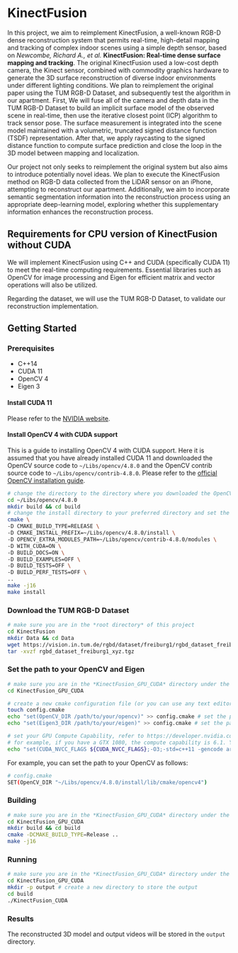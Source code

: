 # KinectFusion

In this project, we aim to reimplement KinectFusion, a well-known RGB-D dense reconstruction system that permits real-time, high-detail mapping and tracking of complex indoor scenes using a simple depth sensor, based on _Newcombe, Richard A., et al._ **KinectFusion: Real-time dense surface mapping and tracking**. The original KinectFusion used a low-cost depth camera, the Kinect sensor, combined with commodity graphics hardware to generate the 3D surface reconstruction of diverse indoor environments under different lighting conditions. We plan to reimplement the original paper using the TUM RGB-D Dataset, and subsequently test the algorithm in our apartment. First, We will fuse all of the camera and depth data in the TUM RGB-D Dataset to build an implicit surface model of the observed scene in real-time, then use the iterative closest point (ICP) algorithm to track sensor pose. The surface measurement is integrated into the scene model maintained with a volumetric, truncated signed distance function (TSDF) representation. After that, we apply raycasting to the signed distance function to compute surface prediction and close the loop in the 3D model between mapping and localization.

Our project not only seeks to reimplement the original system but also aims to introduce potentially novel ideas. We plan to execute the KinectFusion method on RGB-D data collected from the LiDAR sensor on an iPhone, attempting to reconstruct our apartment. Additionally, we aim to incorporate semantic segmentation information into the reconstruction process using an appropriate deep-learning model, exploring whether this supplementary information enhances the reconstruction process.

## Requirements for CPU version of KinectFusion without CUDA

We will implement KinectFusion using C++ and CUDA (specifically CUDA 11) to meet the real-time computing requirements. Essential libraries such as OpenCV for image processing and Eigen for efficient matrix and vector operations will also be utilized.

Regarding the dataset, we will use the TUM RGB-D Dataset, to validate our reconstruction implementation.

## Getting Started

### Prerequisites

- C++14
- CUDA 11
- OpenCV 4
- Eigen 3

#### Install CUDA 11

Please refer to the [NVIDIA website](https://developer.nvidia.com/cuda-11-8-0-download-archive?target_os=Linux&target_arch=x86_64&Distribution=Ubuntu&target_version=22.04&target_type=runfile_local).

#### Install OpenCV 4 with CUDA support

This is a guide to installing OpenCV 4 with CUDA support. Here it is assumed that you have already installed CUDA 11 and downloaded the OpenCV source code to `~/Libs/opencv/4.8.0` and the OpenCV contrib source code to `~/Libs/opencv/contrib-4.8.0`. Please refer to the [official OpenCV installation guide](https://docs.opencv.org/4.8.0/d7/d9f/tutorial_linux_install.html).

```bash
# change the directory to the directory where you downloaded the OpenCV source code
cd ~/Libs/opencv/4.8.0 
mkdir build && cd build
# change the install directory to your preferred directory and set the path to the OpenCV contrib source code
cmake \
-D CMAKE_BUILD_TYPE=RELEASE \
-D CMAKE_INSTALL_PREFIX=~/Libs/opencv/4.8.0/install \
-D OPENCV_EXTRA_MODULES_PATH=~/Libs/opencv/contrib-4.8.0/modules \
-D WITH_CUDA=ON \
-D BUILD_DOCS=ON \
-D BUILD_EXAMPLES=OFF \
-D BUILD_TESTS=OFF \
-D BUILD_PERF_TESTS=OFF \
..
make -j16
make install
```

### Download the TUM RGB-D Dataset

```bash
# make sure you are in the *root directory* of this project
cd KinectFusion
mkdir Data && cd Data
wget https://vision.in.tum.de/rgbd/dataset/freiburg1/rgbd_dataset_freiburg1_xyz.tgz
tar -xvzf rgbd_dataset_freiburg1_xyz.tgz
```

### Set the path to your OpenCV and Eigen

```bash
# make sure you are in the *KinectFusion_GPU_CUDA* directory under the root directory of this project
cd KinectFusion_GPU_CUDA

# create a new cmake configuration file (or you can use any text editor to create this file)
touch config.cmake
echo "set(OpenCV_DIR /path/to/your/opencv)" >> config.cmake # set the path to your OpenCV 4
echo "set(Eigen3_DIR /path/to/your/eigen)" >> config.cmake # set the path to your Eigen 3

# set your GPU Compute Capability, refer to https://developer.nvidia.com/cuda-gpus
# for example, if you have a GTX 1080, the compute capability is 6.1. You can set it as follows:
echo "set(CUDA_NVCC_FLAGS ${CUDA_NVCC_FLAGS};-O3;-std=c++11 -gencode arch=compute_61,code=sm_61 --expt-relaxed-constexpr)" >> config.cmake 
```

For example, you can set the path to your OpenCV as follows:

```bash
# config.cmake
SET(OpenCV_DIR "~/Libs/opencv/4.8.0/install/lib/cmake/opencv4")
```

### Building

```bash
# make sure you are in the *KinectFusion_GPU_CUDA* directory under the root directory of this project
cd KinectFusion_GPU_CUDA
mkdir build && cd build
cmake -DCMAKE_BUILD_TYPE=Release ..
make -j16
```

### Running

```bash
# make sure you are in the *KinectFusion_GPU_CUDA* directory under the root directory of this project
cd KinectFusion_GPU_CUDA
mkdir -p output # create a new directory to store the output
cd build
./KinectFusion_CUDA
```

### Results

The reconstructed 3D model and output videos will be stored in the `output` directory.

